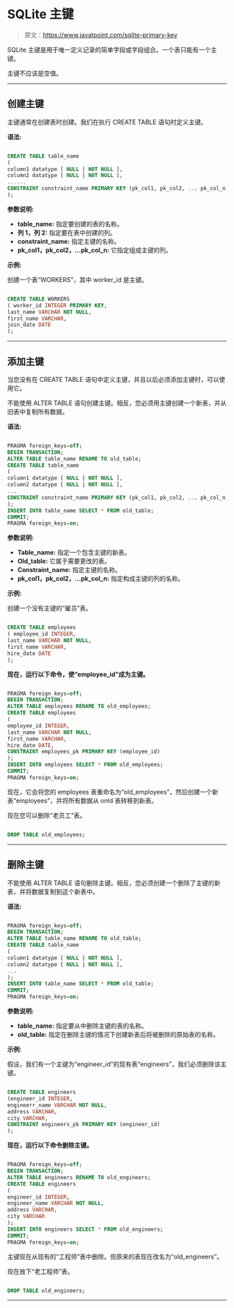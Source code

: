 # SQLite 主键

> 原文：<https://www.javatpoint.com/sqlite-primary-key>

SQLite 主键是用于唯一定义记录的简单字段或字段组合。一个表只能有一个主键。

主键不应该是空值。

* * *

## 创建主键

主键通常在创建表时创建。我们在执行 CREATE TABLE 语句时定义主键。

**语法:**

```sql

CREATE TABLE table_name
(
column1 datatype [ NULL | NOT NULL ],
column2 datatype [ NULL | NOT NULL ],
......
CONSTRAINT constraint_name PRIMARY KEY (pk_col1, pk_col2, ... pk_col_n)
);

```

**参数说明:**

*   **table_name:** 指定要创建的表的名称。
*   **列 1，列 2:** 指定要在表中创建的列。
*   **constraint_name:** 指定主键的名称。
*   **pk_col1，pk_col2，...pk_col_n:** 它指定组成主键的列。

**示例:**

创建一个表“WORKERS”，其中 worker_id 是主键。

```sql

CREATE TABLE WORKERS
( worker_id INTEGER PRIMARY KEY,
last_name VARCHAR NOT NULL,
first_name VARCHAR,
join_date DATE
);

```

* * *

## 添加主键

当您没有在 CREATE TABLE 语句中定义主键，并且以后必须添加主键时，可以使用它。

不能使用 ALTER TABLE 语句创建主键。相反，您必须用主键创建一个新表，并从旧表中复制所有数据。

**语法:**

```sql

PRAGMA foreign_keys=off;
BEGIN TRANSACTION;
ALTER TABLE table_name RENAME TO old_table;
CREATE TABLE table_name
(
column1 datatype [ NULL | NOT NULL ],
column2 datatype [ NULL | NOT NULL ],
...
CONSTRAINT constraint_name PRIMARY KEY (pk_col1, pk_col2, ... pk_col_n)
);
INSERT INTO table_name SELECT * FROM old_table;
COMMIT;
PRAGMA foreign_keys=on; 

```

**参数说明:**

*   **Table_name:** 指定一个包含主键的新表。
*   **Old_table:** 它属于需要更改的表。
*   **Constraint_name:** 指定主键的名称。
*   **pk_col1，pk_col2，...pk_col_n:** 指定构成主键的列的名称。

**示例:**

创建一个没有主键的“雇员”表。

```sql

CREATE TABLE employees
( employee_id INTEGER,
last_name VARCHAR NOT NULL,
first_name VARCHAR,
hire_date DATE
);

```

**现在，运行以下命令，使“employee_id”成为主键。**

```sql

PRAGMA foreign_keys=off;
BEGIN TRANSACTION;
ALTER TABLE employees RENAME TO old_employees;
CREATE TABLE employees
(
employee_id INTEGER,
last_name VARCHAR NOT NULL,
first_name VARCHAR,
hire_date DATE,
CONSTRAINT employees_pk PRIMARY KEY (employee_id)
);
INSERT INTO employees SELECT * FROM old_employees;
COMMIT;
PRAGMA foreign_keys=on;

```

现在，它会将您的 employees 表重命名为“old_employees”，然后创建一个新表“employees”，并将所有数据从 onld 表转移到新表。

现在您可以删除“老员工”表。

```sql

DROP TABLE old_employees; 

```

* * *

## 删除主键

不能使用 ALTER TABLE 语句删除主键。相反，您必须创建一个删除了主键的新表，并将数据复制到这个新表中。

**语法:**

```sql

PRAGMA foreign_keys=off;
BEGIN TRANSACTION;
ALTER TABLE table_name RENAME TO old_table;
CREATE TABLE table_name
(
column1 datatype [ NULL | NOT NULL ],
column2 datatype [ NULL | NOT NULL ],
...
);
INSERT INTO table_name SELECT * FROM old_table;
COMMIT;
PRAGMA foreign_keys=on; 

```

**参数说明:**

*   **table_name:** 指定要从中删除主键的表的名称。
*   **old_table:** 指定在删除主键的情况下创建新表后将被删除的原始表的名称。

**示例:**

假设，我们有一个主键为“engineer_id”的现有表“engineers”，我们必须删除该主键。

```sql

CREATE TABLE engineers
(engineer_id INTEGER,
engineerr_name VARCHAR NOT NULL,
address VARCHAR,
city VARCHAR,
CONSTRAINT engineers_pk PRIMARY KEY (engineer_id)
); 

```

**现在，运行以下命令删除主键。**

```sql

PRAGMA foreign_keys=off;
BEGIN TRANSACTION;
ALTER TABLE engineers RENAME TO old_engineers;
CREATE TABLE engineers
(
engineer_id INTEGER,
engineer_name VARCHAR NOT NULL,
address VARCHAR,
city VARCHAR
);
INSERT INTO engineers SELECT * FROM old_engineers;
COMMIT;
PRAGMA foreign_keys=on;

```

主键现在从现有的“工程师”表中删除。但原来的表现在改名为“old_engineers”。

现在放下“老工程师”表。

```sql

DROP TABLE old_engineers;

```

* * *